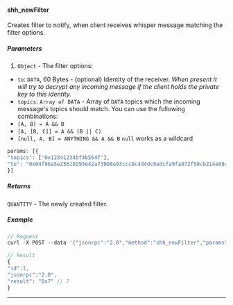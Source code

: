 
#### shh_newFilter

Creates filter to notify, when client receives whisper message matching the filter options.


##### Parameters

1. `Object` - The filter options:
- `to`: `DATA`, 60 Bytes - (optional) Identity of the receiver. *When present it will try to decrypt any incoming message if the client holds the private key to this identity.*
- `topics`: `Array of DATA` - Array of `DATA` topics which the incoming message's topics should match.  You can use the following combinations:
- `[A, B] = A && B`
- `[A, [B, C]] = A && (B || C)`
- `[null, A, B] = ANYTHING && A && B` `null` works as a wildcard

```js
params: [{
"topics": ['0x12341234bf4b564f'],
"to": "0x04f96a5e25610293e42a73908e93ccc8c4d4dc0edcfa9fa872f50cb214e08ebf61a03e245533f97284d442460f2998cd41858798ddfd4d661997d3940272b717b1"
}]
```

##### Returns

`QUANTITY` - The newly created filter.

##### Example
```js
// Request
curl -X POST --data '{"jsonrpc":"2.0","method":"shh_newFilter","params":[{"topics": ['0x12341234bf4b564f'],"to": "0x2341234bf4b2341234bf4b564f..."}],"id":73}'

// Result
{
"id":1,
"jsonrpc":"2.0",
"result": "0x7" // 7
}
```

***
